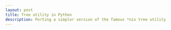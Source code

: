 ```yaml
---
layout: post
title: Tree utility in Python
description: Porting a simpler version of the famous *nix tree utility in Python
---
```

